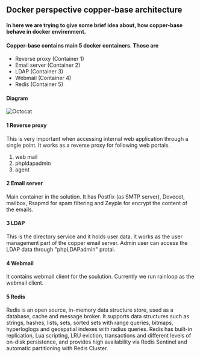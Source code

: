 ## Docker perspective copper-base architecture

#### In here we are trying to give some brief idea about, how copper-base behave in docker envirenment. 
#### Copper-base contains main 5 docker containers. Those are

  - Reverse proxy (Container 1)
  - Email server (Container 2)
  - LDAP (Container 3)
  - Webmail (Container 4)
  - Redis (Container 5)
  
#### Diagram

![Octocat](https://github.com/LankaSoftwareFoundation/Copper-EmailSolution/blob/master/docker_perspective_copper_base_architecture.png)

#### 1 Reverse proxy

This is very important when accessing internal web application through a single point. It works as a reverse proxy for following web portals.
  1. web mail
  2. phpldapadmin
  3. agent

#### 2 Email server

Main container in the solution. It has Postfix (as SMTP server), Dovecot, mailbox, Rsapmd for spam filtering and Zeyple for encrypt the content of the emails.

#### 3 LDAP

This is the directory service and it holds user data. It works as the user management part of the copper email server. Admin user can access the LDAP data through "phpLDAPadmin" protal.

#### 4 Webmail

It contains webmail client for the soulution. Currently we run rainloop as the webmail client.

#### 5 Redis 

Redis is an open source, in-memory data structure store, used as a database, cache and message broker. It supports data structures such as strings, hashes, lists, sets, sorted sets with range queries, bitmaps, hyperloglogs and geospatial indexes with radius queries. Redis has built-in replication, Lua scripting, LRU eviction, transactions and different levels of on-disk persistence, and provides high availability via Redis Sentinel and automatic partitioning with Redis Cluster.
